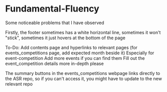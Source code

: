 # Fundamental-Fluency

Some noticeable problems that I have observed

Firstly, the footer sometimes has a white horizontal line, sometimes it won't "stick", sometimes it just hovers at the bottom of the page

To-Do:
Add contents page and hyperlinks to relevant pages (for events_competitions page, add expected month beside it)
    Especially for event-competition
Add more events if you can find them
Fill out the event_competition details more in-depth please


The summary buttons in the events_competitions webpage links directly to the ASR repo, so if you can't access it, you might have to update to the new relevant repo
